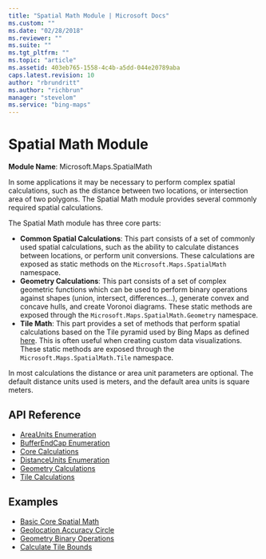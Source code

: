 ```yaml
---
title: "Spatial Math Module | Microsoft Docs"
ms.custom: ""
ms.date: "02/28/2018"
ms.reviewer: ""
ms.suite: ""
ms.tgt_pltfrm: ""
ms.topic: "article"
ms.assetid: 403eb765-1558-4c4b-a5dd-044e20789aba
caps.latest.revision: 10
author: "rbrundritt"
ms.author: "richbrun"
manager: "stevelom"
ms.service: "bing-maps"
---
```

# Spatial Math Module
**Module Name**: Microsoft.Maps.SpatialMath

In some applications it may be necessary to perform complex spatial calculations, such as the distance between two locations, or intersection area of two polygons. The Spatial Math module provides several commonly required spatial calculations.   

The Spatial Math module has three core parts:

* **Common Spatial Calculations**: This part consists of a set of commonly used spatial calculations, such as the ability to calculate distances between locations, or perform unit conversions. These calculations are exposed as static methods on the `Microsoft.Maps.SpatialMath` namespace.
* **Geometry Calculations**: This part consists of a set of complex geometric functions which can be used to perform binary operations against shapes (union, intersect, differences...), generate convex and concave hulls, and create Voronoi diagrams. These static methods are exposed through the `Microsoft.Maps.SpatialMath.Geometry` namespace.       
* **Tile Math**: This part provides a set of methods that perform spatial calculations based on the Tile pyramid used by Bing Maps as defined [here](../articles/bing-maps-tile-system.md). This is often useful when creating custom data visualizations. These static methods are exposed through the `Microsoft.Maps.SpatialMath.Tile` namespace.   

In most calculations the distance or area unit parameters are optional. The default distance units used is meters, and the default area units is square meters. 

## API Reference

  * [AreaUnits Enumeration](areaunits-enumeration.md)
  * [BufferEndCap Enumeration](bufferendcap-enumeration.md)
  * [Core Calculations](core-calculations.md)
  * [DistanceUnits Enumeration](distanceunits-enumeration.md)
  * [Geometry Calculations](geometry-calculations.md)
  * [Tile Calculations](tile-calculations.md)
  
## Examples

  * [Basic Core Spatial Math](../../map-control-concepts/spatial-math-module-examples/basic-core-spatial-math-example.md)
  * [Geolocation Accuracy Circle](../../map-control-concepts/spatial-math-module-examples/geolocation-accuracy-circle-example.md)
  * [Geometry Binary Operations](../../map-control-concepts/spatial-math-module-examples/geometry-binary-operations.md)
  * [Calculate Tile Bounds](../../map-control-concepts/spatial-math-module-examples/calculate-tile-bounds.md) 
